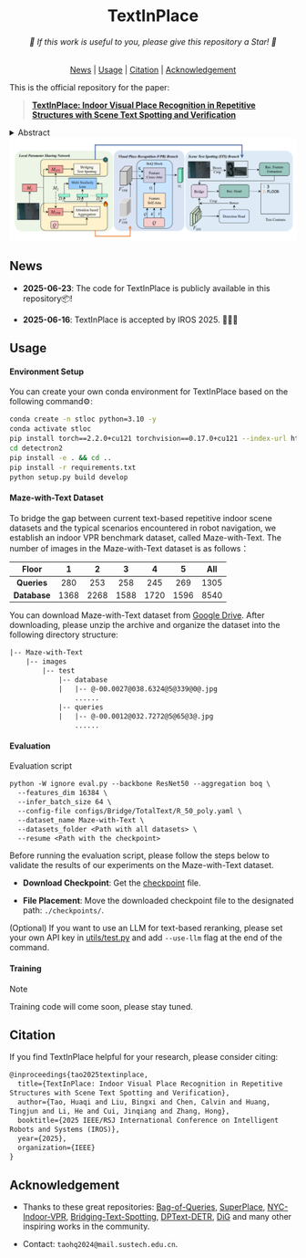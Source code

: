 <div align="center">
<h1> TextInPlace</h1>
</div>

<div align="center">
<h6>🌟 If this work is useful to you, please give this repository a Star! 🌟</h6>
</div>

<p align="center">
  <a href="#News">News</a> |
  <a href="#Usage">Usage</a> |
  <a href="#Citation">Citation</a> |
  <a href="#Acknowledgement">Acknowledgement</a>
</p >

This is the official repository for the paper:
> [**TextInPlace: Indoor Visual Place Recognition in Repetitive Structures with Scene Text Spotting and Verification**](https://arxiv.org/abs/2503.06501)

<details>
  <summary>Abstract</summary>
Visual Place Recognition (VPR) is a crucial capability for long-term autonomous robots, enabling them to identify previously visited locations using visual information. 
However, existing methods remain limited in indoor settings due to the highly repetitive structures inherent in such environments. 
We observe that scene text typically appears in indoor spaces, serving to distinguish visually similar but different places. 
This inspires us to propose TextInPlace, a simple yet effective VPR framework that integrates Scene Text Spotting (STS) to mitigate visual perceptual ambiguity in repetitive indoor environments. 
Specifically, TextInPlace adopts a dual-branch architecture within a local parameter sharing network. The VPR branch employs attention-based aggregation to extract global descriptors for coarse-grained retrieval, while the STS branch utilizes a bridging text spotter to detect and recognize scene text. 
Finally, the discriminative text is filtered to compute text similarity and re-rank the top-K retrieved images. 
To bridge the gap between current text-based repetitive indoor scene datasets and the typical scenarios encountered in robot navigation, we establish an indoor VPR benchmark dataset, called Maze-with-Text. 
Extensive experiments on both custom and public datasets demonstrate that TextInPlace achieves superior performance over existing methods that rely solely on appearance information.
</details>

<img src="./figures/TextInPlace.png" alt="Overview" style="zoom:80%;" />

## News

- **2025-06-23**: The code for TextInPlace is publicly available in this repository📦!

- **2025-06-16**: TextInPlace is accepted by IROS 2025. 🎉🎉🎉

## Usage

#### Environment Setup

You can create your own conda environment for TextInPlace based on the following command⚙️:

```bash
conda create -n stloc python=3.10 -y
conda activate stloc
pip install torch==2.2.0+cu121 torchvision==0.17.0+cu121 --index-url https://download.pytorch.org/whl/cu121
cd detectron2
pip install -e . && cd ..
pip install -r requirements.txt
python setup.py build develop
```

#### Maze-with-Text Dataset

To bridge the gap between current text-based repetitive indoor scene datasets and the typical scenarios encountered in robot navigation, we establish an indoor VPR benchmark dataset, called Maze-with-Text. The number of images in the Maze-with-Text dataset is as follows：

| **Floor** | 1 | 2 | 3 | 4 | 5 | All |
|:----------------:|:-:|:-:|:-:|:-:|:--:|:--:|
| **Queries**   | 280 | 253 | 258 | 245 | 269 | 1305 |
| **Database**  | 1368 | 2268 | 1588 | 1720 | 1596 | 8540 |

You can download Maze-with-Text dataset from [Google Drive](https://drive.google.com/file/d/1RtW7x9VLyzHIzaMACI2YtP4KVpXkwf1r/view?usp=sharing). 
After downloading, please unzip the archive and organize the dataset into the following directory structure:

```
|-- Maze-with-Text
    |-- images
        |-- test
            |-- database
            |   |-- @-00.0027@038.6324@5@339@0@.jpg
                ......
            |-- queries
            |   |-- @-00.0012@032.7272@5@65@3@.jpg
                ......
```

#### Evaluation

Evaluation script

```shell
python -W ignore eval.py --backbone ResNet50 --aggregation boq \
  --features_dim 16384 \
  --infer_batch_size 64 \
  --config-file configs/Bridge/TotalText/R_50_poly.yaml \
  --dataset_name Maze-with-Text \
  --datasets_folder <Path with all datasets> \
  --resume <Path with the checkpoint>
```

Before running the evaluation script, please follow the steps below to validate the results of our experiments on the Maze-with-Text dataset.

- **Download Checkpoint**: Get the [checkpoint](https://drive.google.com/file/d/1fJaaLta9mJfOwALjMg63c8oXNpm3Y_Q0/view?usp=drive_link) file.

- **File Placement**: Move the downloaded checkpoint file to the designated path: `./checkpoints/`.

(Optional) If you want to use an LLM for text-based reranking, please set your own API key in [utils/test.py](https://github.com/HqiTao/TextInPlace/blob/main/utils/test.py#L209-L210) and add `--use-llm` flag at the end of the command.

#### Training

> [!NOTE] 
> 
> Training code will come soon, please stay tuned.

## Citation

If you find TextInPlace helpful for your research, please consider citing:

```
@inproceedings{tao2025textinplace,
  title={TextInPlace: Indoor Visual Place Recognition in Repetitive Structures with Scene Text Spotting and Verification},
  author={Tao, Huaqi and Liu, Bingxi and Chen, Calvin and Huang, Tingjun and Li, He and Cui, Jinqiang and Zhang, Hong},
  booktitle={2025 IEEE/RSJ International Conference on Intelligent Robots and Systems (IROS)},
  year={2025},
  organization={IEEE}
}
```

## Acknowledgement

- Thanks to these great repositories: [Bag-of-Queries](https://github.com/amaralibey/Bag-of-Queries), [SuperPlace](https://github.com/BinuxLiu/SuperPlace), [NYC-Indoor-VPR](https://github.com/ai4ce/NYC-Indoor-VPR), [Bridging-Text-Spotting](https://github.com/mxin262/Bridging-Text-Spotting), [DPText-DETR](https://github.com/ymy-k/DPText-DETR/tree/main), [DiG](https://github.com/ayumiymk/DiG) and many other inspiring works in the community.

- Contact: `taohq2024@mail.sustech.edu.cn`.